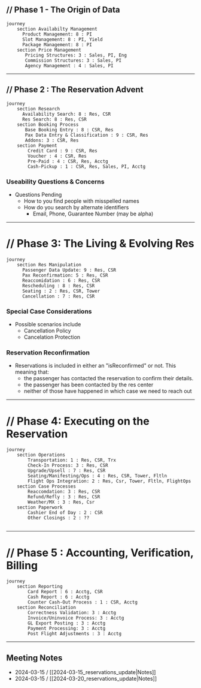 

## // Phase 1 - The Origin of Data

```mermaid
journey
    section Availabilty Management
      Product Management: 8 : PI
      Slot Management: 8 : PI, Yield
      Package Management: 8 : PI
    section Price Management
	   Pricing Structures: 3 : Sales, PI, Eng
	   Commission Structures: 3 : Sales, PI
	   Agency Management : 4 : Sales, PI
```

---
## // Phase 2 : The Reservation Advent

```mermaid
journey
    section Research
      Availability Search: 8 : Res, CSR
      Res Search: 8 : Res, CSR
    section Booking Process
	   Base Booking Entry : 8 : CSR, Res
	   Pax Data Entry & Classification : 9 : CSR, Res
	   Addons: 3 : CSR, Res
	section Payment
		Credit Card : 9 : CSR, Res
		Voucher : 4 : CSR, Res
		Pre-Paid : 4 : CSR, Res, Acctg
		Cash-Pickup : 1 : CSR, Res, Sales, PI, Acctg
```

### Useability Questions & Concerns
- Questions Pending
	- How to you find people with misspelled names
	- How do you search by alternate identifiers
		- Email, Phone, Guarantee Number (may be alpha)

---
# // Phase 3: The Living & Evolving Res
```mermaid
journey
	section Res Manipulation
	  Passenger Data Update: 9 : Res, CSR
	  Pax Reconfirmation: 5 : Res, CSR
	  Reaccomidation : 6 : Res, CSR
	  Rescheduling : 8 : Res, CSR
	  Seating : 2 : Res, CSR, Tower
	  Cancellation : 7 : Res, CSR
```

### Special Case Considerations
- Possible scenarios include
	- Cancellation Policy
	- Cancelation Protection
### Reservation Reconfirmation
- Reservations is included in either an "isReconfirmed" or not.  This meaning that:
	- the passenger has contacted the reservation to confirm their details.
	- the passenger has been contacted by the res center
	- neither of those have happened in which case we need to reach out 

---
# // Phase 4: Executing on the Reservation

```mermaid
journey
	section Operations
		Transportation: 1 : Res, CSR, Trx
		Check-In Process: 3 : Res, CSR
		Upgrade/Upsell : 7 : Res, CSR
		Seating/Manifesting/Ops : 4 : Res, CSR, Tower, Fltln
		Flight Ops Integration: 2 : Res, Csr, Tower, Fltln, FlightOps
	section Case Processes
		Reaccomdation: 3 : Res, CSR
		Refund/Refly : 3 : Res, CSR
		Weather/MX : 3 : Res, Csr
	section Paperwork
		Cashier End of Day : 2 : CSR
		Other Closings : 2 : ??
		
```

---
# // Phase 5 : Accounting, Verification, Billing
```mermaid
journey
	section Reporting
		Card Report : 6 : Acctg, CSR
		Cash Report : 6 : Acctg
		Counter Cash-Out Process : 1 : CSR, Acctg
	section Reconciliation
		Correctness Validation: 3 : Acctg
		Invoice/Uninvoice Process: 3 : Acctg
		GL Export Posting : 3 : Acctg
		Payment Processing: 3 : Acctg
		Post Flight Adjustments : 3 : Acctg		
```

---
## Meeting Notes
- 2024-03-15 / [[2024-03-15_reservations_update|Notes]]
- 2024-03-15 / [[2024-03-20_reservations_update|Notes]]
